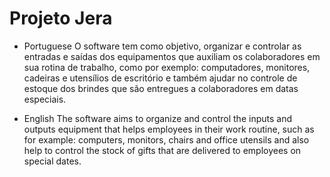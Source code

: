 # Projeto Jera
- Portuguese
O software tem como objetivo, organizar e controlar as entradas e saídas 
dos equipamentos que auxiliam os colaboradores em sua rotina de trabalho, como 
por exemplo: computadores, monitores, cadeiras e utensílios de escritório e também ajudar no controle de estoque dos brindes que são entregues a colaboradores em datas especiais. 

- English
The software aims to organize and control the inputs and outputs
equipment that helps employees in their work routine, such as
for example: computers, monitors, chairs and office utensils and also help to control the stock of gifts that are delivered to employees on special dates.
